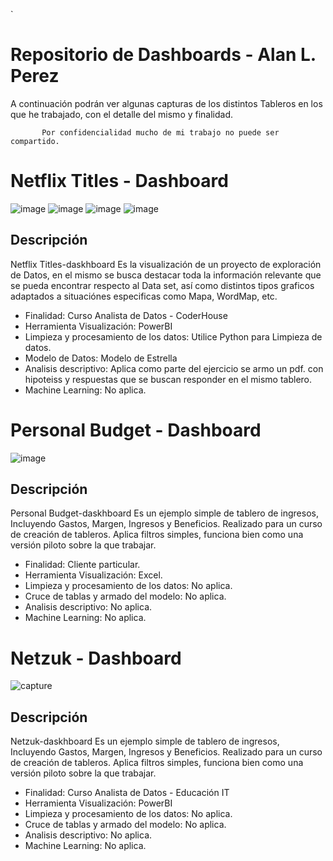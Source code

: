 `
# Repositorio de Dashboards - Alan L. Perez
A continuación podrán ver algunas capturas de los distintos Tableros en los que he trabajado, con el detalle del mismo y finalidad.


           Por confidencialidad mucho de mi trabajo no puede ser compartido.
# Netflix Titles - Dashboard

![image](https://github.com/user-attachments/assets/b84268d5-4ff9-4def-b99d-ef77c1ffdeb2)
![image](https://github.com/user-attachments/assets/e2fa096a-e222-4977-b3f1-21dc4a52cdf9)
![image](https://github.com/user-attachments/assets/eb4c6122-0674-44a4-abda-c7fb792849e2)
![image](https://github.com/user-attachments/assets/d7ab12ae-d5b0-4228-94e2-70ebd4f591aa)

## Descripción

Netflix Titles-daskhboard
Es la visualización de un proyecto de exploración de Datos, en el mismo se busca destacar toda la información relevante que se pueda encontrar respecto al Data set, así como distintos tipos graficos adaptados a situaciónes especificas como Mapa, WordMap, etc.

- Finalidad: Curso Analista de Datos - CoderHouse
- Herramienta Visualización: PowerBI
- Limpieza y procesamiento de los datos: Utilice Python para Limpieza de datos.
- Modelo de Datos: Modelo de Estrella
- Analisis descriptivo: Aplica como parte del ejercicio se armo un pdf. con hipoteiss y respuestas que se buscan responder en el mismo tablero.
- Machine Learning: No aplica.

# Personal Budget - Dashboard
![image](https://github.com/user-attachments/assets/837a0061-c30f-4da0-9561-b088b1919bb9)


## Descripción

Personal Budget-daskhboard
Es un ejemplo simple de tablero de ingresos, Incluyendo Gastos, Margen, Ingresos y Beneficios. Realizado para un curso de creación de tableros.
Aplica filtros simples, funciona bien como una versión piloto sobre la que trabajar.

- Finalidad: Cliente particular.
- Herramienta Visualización: Excel.
- Limpieza y procesamiento de los datos: No aplica.
- Cruce de tablas y armado del modelo: No aplica.
- Analisis descriptivo: No aplica.
- Machine Learning: No aplica.


# Netzuk - Dashboard
![capture](https://github.com/user-attachments/assets/36933584-7ea5-4108-9a2d-c42b063cdfb9)

## Descripción

Netzuk-daskhboard
Es un ejemplo simple de tablero de ingresos, Incluyendo Gastos, Margen, Ingresos y Beneficios. Realizado para un curso de creación de tableros.
Aplica filtros simples, funciona bien como una versión piloto sobre la que trabajar.

- Finalidad: Curso Analista de Datos - Educación IT
- Herramienta Visualización: PowerBI
- Limpieza y procesamiento de los datos: No aplica.
- Cruce de tablas y armado del modelo: No aplica.
- Analisis descriptivo: No aplica.
- Machine Learning: No aplica.
